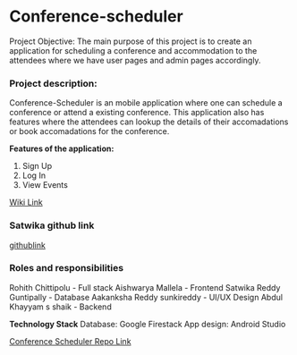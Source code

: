 # Conference-scheduler
Project Objective:
The main purpose of this project is to create an application for scheduling a conference and accommodation to the attendees where we have user pages and admin pages accordingly.
### Project description:
Conference-Scheduler is an mobile application where one can schedule a conference or attend a existing conference.
This application also has features where the attendees can lookup the details of their accomadations or book accomadations for the conference.

**Features of the application:**
<ol>
<li>Sign Up</li>
<li>Log In</li>
<li>View Events</li>
</ol>

[Wiki Link](https://github.com/Rohith-Chittipolu/Conference-scheduler/wiki/Wiki-Home-Page)

### Satwika github link
[githublink](https://github.com/Rohith-Chittipolu/Conference-scheduler/edit/main/README.md)

### Roles and responsibilities
Rohith Chittipolu - Full stack
Aishwarya Mallela - Frontend
Satwika Reddy Guntipally - Database
Aakanksha Reddy sunkireddy - UI/UX Design
Abdul Khayyam s shaik - Backend

**Technology Stack**
Database: Google Firestack
App design: Android Studio


[Conference Scheduler Repo Link](https://github.com/Rohith-Chittipolu/Conference-scheduler)
